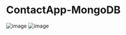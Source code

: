 # ContactApp-MongoDB

![image](https://github.com/Rezkydesyafa/ContactApp-MongoDB/assets/127754550/4a5a3d84-c4aa-4611-822c-f00c92ebafcc)
![image](https://github.com/Rezkydesyafa/ContactApp-MongoDB/assets/127754550/fb342eef-a20b-4a16-99d9-064aa01ae7f8)

